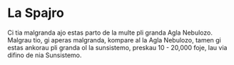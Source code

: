 # La Spajro

Ci tia malgranda ajo estas parto de la multe pli granda Agla Nebulozo. Malgrau
tio, gi aperas malgranda, kompare al la Agla Nebulozo, tamen gi estas ankorau
pli granda ol la sunsistemo, preskau 10 - 20,000 foje, lau via difino de nia
Sunsistemo.
